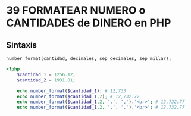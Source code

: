 # 39 FORMATEAR NUMERO o CANTIDADES de DINERO en PHP

## Sintaxis
`number_format(cantidad, decimales, sep_decimales, sep_millar);`
```php
<?php
    $cantidad_1 = 1256.12;
    $cantidad_2 = 1931.81;

    echo number_format($cantidad_1); # 12,733
    echo number_format($cantidad_1,2); # 12,732.77
    echo number_format($cantidad_1,2, '.', ',').'<br>'; # 12,732.77
    echo number_format($cantidad_1,2, ',', '.').'<br>'; # 12.732,77